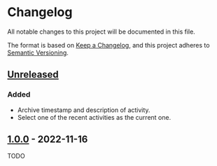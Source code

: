 # Changelog

All notable changes to this project will be documented in this file.

The format is based on [Keep a Changelog](https://keepachangelog.com/en/1.0.0/),
and this project adheres to
[Semantic Versioning](https://semver.org/spec/v2.0.0.html).

## [Unreleased]

### Added

- Archive timestamp and description of activity.
- Select one of the recent activities as the current one.

## [1.0.0] - 2022-11-16

TODO

[Unreleased]: https://github.com/falkoschumann/activity-sampling-java/compare/v1.0.0...HEAD
[1.0.0]: https://github.com/falkoschumann/activity-sampling-java/releases/tag/v1.0.0
